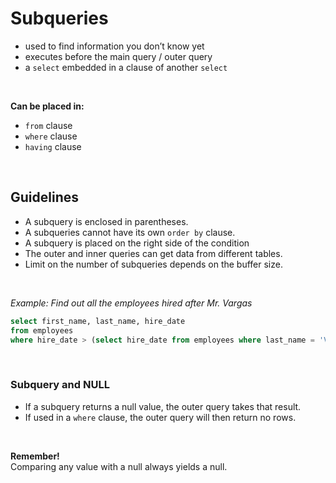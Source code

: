# Subqueries

- used to find information you don’t know yet
- executes before the main query / outer query
- a `select` embedded in a clause of another `select`

<br>

**Can be placed in:**

- `from` clause
- `where` clause
- `having` clause

<br>

## Guidelines

- A subquery is enclosed in parentheses.
- A subqueries cannot have its own `order by` clause.
- A subquery is placed on the right side of the condition
- The outer and inner queries can get data from different tables.
- Limit on the number of subqueries depends on the buffer size.

<br>

*Example: Find out all the employees hired after Mr. Vargas*

```sql
select first_name, last_name, hire_date
from employees
where hire_date > (select hire_date from employees where last_name = 'Vargas'
```

<br>

### Subquery and NULL

- If a subquery returns a null value, the outer query takes that result.
- If used in a `where` clause, the outer query will then return no rows.

<br>

**Remember!** <br>
Comparing any value with a null always yields a null.